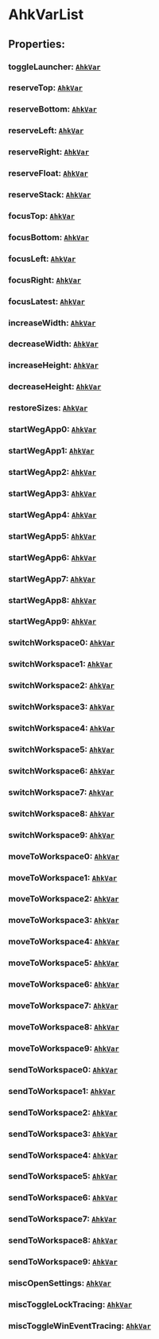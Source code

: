 # **AhkVarList**
## **Properties**:
### toggleLauncher: [`AhkVar`](./AhkVar)
### reserveTop: [`AhkVar`](./AhkVar)
### reserveBottom: [`AhkVar`](./AhkVar)
### reserveLeft: [`AhkVar`](./AhkVar)
### reserveRight: [`AhkVar`](./AhkVar)
### reserveFloat: [`AhkVar`](./AhkVar)
### reserveStack: [`AhkVar`](./AhkVar)
### focusTop: [`AhkVar`](./AhkVar)
### focusBottom: [`AhkVar`](./AhkVar)
### focusLeft: [`AhkVar`](./AhkVar)
### focusRight: [`AhkVar`](./AhkVar)
### focusLatest: [`AhkVar`](./AhkVar)
### increaseWidth: [`AhkVar`](./AhkVar)
### decreaseWidth: [`AhkVar`](./AhkVar)
### increaseHeight: [`AhkVar`](./AhkVar)
### decreaseHeight: [`AhkVar`](./AhkVar)
### restoreSizes: [`AhkVar`](./AhkVar)
### startWegApp0: [`AhkVar`](./AhkVar)
### startWegApp1: [`AhkVar`](./AhkVar)
### startWegApp2: [`AhkVar`](./AhkVar)
### startWegApp3: [`AhkVar`](./AhkVar)
### startWegApp4: [`AhkVar`](./AhkVar)
### startWegApp5: [`AhkVar`](./AhkVar)
### startWegApp6: [`AhkVar`](./AhkVar)
### startWegApp7: [`AhkVar`](./AhkVar)
### startWegApp8: [`AhkVar`](./AhkVar)
### startWegApp9: [`AhkVar`](./AhkVar)
### switchWorkspace0: [`AhkVar`](./AhkVar)
### switchWorkspace1: [`AhkVar`](./AhkVar)
### switchWorkspace2: [`AhkVar`](./AhkVar)
### switchWorkspace3: [`AhkVar`](./AhkVar)
### switchWorkspace4: [`AhkVar`](./AhkVar)
### switchWorkspace5: [`AhkVar`](./AhkVar)
### switchWorkspace6: [`AhkVar`](./AhkVar)
### switchWorkspace7: [`AhkVar`](./AhkVar)
### switchWorkspace8: [`AhkVar`](./AhkVar)
### switchWorkspace9: [`AhkVar`](./AhkVar)
### moveToWorkspace0: [`AhkVar`](./AhkVar)
### moveToWorkspace1: [`AhkVar`](./AhkVar)
### moveToWorkspace2: [`AhkVar`](./AhkVar)
### moveToWorkspace3: [`AhkVar`](./AhkVar)
### moveToWorkspace4: [`AhkVar`](./AhkVar)
### moveToWorkspace5: [`AhkVar`](./AhkVar)
### moveToWorkspace6: [`AhkVar`](./AhkVar)
### moveToWorkspace7: [`AhkVar`](./AhkVar)
### moveToWorkspace8: [`AhkVar`](./AhkVar)
### moveToWorkspace9: [`AhkVar`](./AhkVar)
### sendToWorkspace0: [`AhkVar`](./AhkVar)
### sendToWorkspace1: [`AhkVar`](./AhkVar)
### sendToWorkspace2: [`AhkVar`](./AhkVar)
### sendToWorkspace3: [`AhkVar`](./AhkVar)
### sendToWorkspace4: [`AhkVar`](./AhkVar)
### sendToWorkspace5: [`AhkVar`](./AhkVar)
### sendToWorkspace6: [`AhkVar`](./AhkVar)
### sendToWorkspace7: [`AhkVar`](./AhkVar)
### sendToWorkspace8: [`AhkVar`](./AhkVar)
### sendToWorkspace9: [`AhkVar`](./AhkVar)
### miscOpenSettings: [`AhkVar`](./AhkVar)
### miscToggleLockTracing: [`AhkVar`](./AhkVar)
### miscToggleWinEventTracing: [`AhkVar`](./AhkVar)